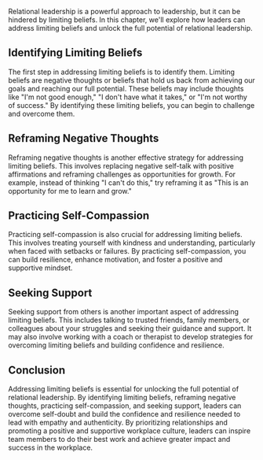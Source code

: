 
Relational leadership is a powerful approach to leadership, but it can be hindered by limiting beliefs. In this chapter, we'll explore how leaders can address limiting beliefs and unlock the full potential of relational leadership.

Identifying Limiting Beliefs
----------------------------

The first step in addressing limiting beliefs is to identify them. Limiting beliefs are negative thoughts or beliefs that hold us back from achieving our goals and reaching our full potential. These beliefs may include thoughts like "I'm not good enough," "I don't have what it takes," or "I'm not worthy of success." By identifying these limiting beliefs, you can begin to challenge and overcome them.

Reframing Negative Thoughts
---------------------------

Reframing negative thoughts is another effective strategy for addressing limiting beliefs. This involves replacing negative self-talk with positive affirmations and reframing challenges as opportunities for growth. For example, instead of thinking "I can't do this," try reframing it as "This is an opportunity for me to learn and grow."

Practicing Self-Compassion
--------------------------

Practicing self-compassion is also crucial for addressing limiting beliefs. This involves treating yourself with kindness and understanding, particularly when faced with setbacks or failures. By practicing self-compassion, you can build resilience, enhance motivation, and foster a positive and supportive mindset.

Seeking Support
---------------

Seeking support from others is another important aspect of addressing limiting beliefs. This includes talking to trusted friends, family members, or colleagues about your struggles and seeking their guidance and support. It may also involve working with a coach or therapist to develop strategies for overcoming limiting beliefs and building confidence and resilience.

Conclusion
----------

Addressing limiting beliefs is essential for unlocking the full potential of relational leadership. By identifying limiting beliefs, reframing negative thoughts, practicing self-compassion, and seeking support, leaders can overcome self-doubt and build the confidence and resilience needed to lead with empathy and authenticity. By prioritizing relationships and promoting a positive and supportive workplace culture, leaders can inspire team members to do their best work and achieve greater impact and success in the workplace.
